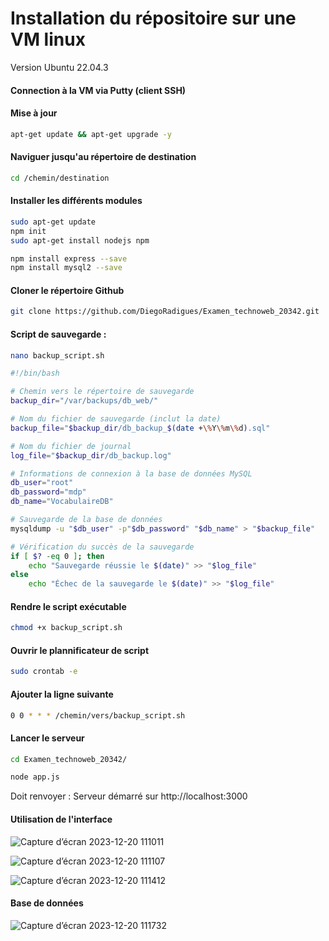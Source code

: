 # Installation du répositoire sur une VM linux
Version Ubuntu 22.04.3
#### **Connection à la VM via Putty (client SSH)**


#### **Mise à jour**
```bash
apt-get update && apt-get upgrade -y
```

#### **Naviguer jusqu'au répertoire de destination**
```bash
cd /chemin/destination
```

#### **Installer les différents modules**
```bash
sudo apt-get update
npm init
sudo apt-get install nodejs npm
```
```bash
npm install express --save
npm install mysql2 --save
```




#### **Cloner le répertoire Github**
```bash
git clone https://github.com/DiegoRadigues/Examen_technoweb_20342.git
```


#### **Script de sauvegarde :**
```bash
nano backup_script.sh
```

```bash
#!/bin/bash

# Chemin vers le répertoire de sauvegarde
backup_dir="/var/backups/db_web/"

# Nom du fichier de sauvegarde (inclut la date)
backup_file="$backup_dir/db_backup_$(date +\%Y\%m\%d).sql"

# Nom du fichier de journal
log_file="$backup_dir/db_backup.log"

# Informations de connexion à la base de données MySQL
db_user="root"
db_password="mdp"
db_name="VocabulaireDB"

# Sauvegarde de la base de données
mysqldump -u "$db_user" -p"$db_password" "$db_name" > "$backup_file"

# Vérification du succès de la sauvegarde
if [ $? -eq 0 ]; then
    echo "Sauvegarde réussie le $(date)" >> "$log_file"
else
    echo "Échec de la sauvegarde le $(date)" >> "$log_file"

```

#### **Rendre le script exécutable**
```bash
chmod +x backup_script.sh
```

#### **Ouvrir le plannificateur de script**
```bash
sudo crontab -e
```

#### **Ajouter la ligne suivante**
```bash
0 0 * * * /chemin/vers/backup_script.sh
```

#### **Lancer le serveur**
```bash
cd Examen_technoweb_20342/
```
```bash
node app.js
```
Doit renvoyer : Serveur démarré sur http://localhost:3000

#### **Utilisation de l'interface**

![Capture d’écran 2023-12-20 111011](https://github.com/DiegoRadigues/Examen_technoweb_20342/assets/99732004/ad93a4a9-77b4-475b-8741-f4fdb176e79e)

![Capture d’écran 2023-12-20 111107](https://github.com/DiegoRadigues/Examen_technoweb_20342/assets/99732004/4c926a59-ff9b-493a-b4a6-505d8af2da97)

![Capture d’écran 2023-12-20 111412](https://github.com/DiegoRadigues/Examen_technoweb_20342/assets/99732004/7d224ac9-17c3-4719-9e00-128ad4bb4ff2)

#### **Base de données**

![Capture d’écran 2023-12-20 111732](https://github.com/DiegoRadigues/Examen_technoweb_20342/assets/99732004/015aa3c2-3f2a-4813-8bed-9dd4fe4a4dc1)



